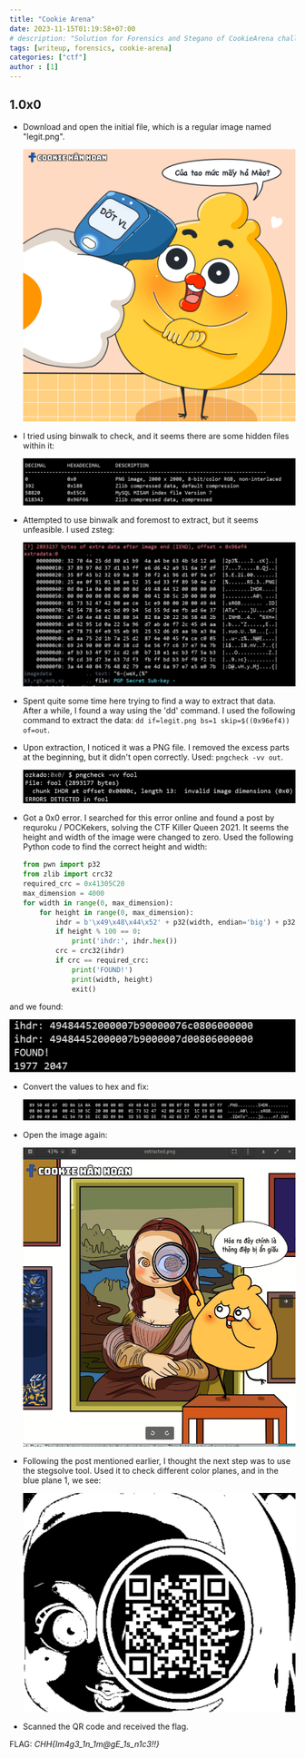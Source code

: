 ```yaml
---
title: "Cookie Arena"
date: 2023-11-15T01:19:58+07:00
# description: "Solution for Forensics and Stegano of CookieArena challenge"
tags: [writeup, forensics, cookie-arena]
categories: ["ctf"]
author : [1]
---
```


## 1.0x0
- Download and open the initial file, which is a regular image named "legit.png".

  ![pic1](/assets/posts/Cookie-Arena/legit.png)
- I tried using binwalk to check, and it seems there are some hidden files within it:

  ![pic2](/assets/posts/Cookie-Arena/image.png)
- Attempted to use binwalk and foremost to extract, but it seems unfeasible. I used zsteg:

  ![pic3](/assets/posts/Cookie-Arena/offset.png)
- Spent quite some time here trying to find a way to extract that data. After a while, I found a way using the 'dd' command. I used the following command to extract the data: `dd if=legit.png bs=1 skip=$((0x96ef4)) of=out`.
- Upon extraction, I noticed it was a PNG file. I removed the excess parts at the beginning, but it didn't open correctly. Used: `pngcheck -vv out`.

  ![pic4](/assets/posts/Cookie-Arena/pngcheck.png)
- Got a 0x0 error. I searched for this error online and found a post by requroku / POCKekers, solving the CTF Killer Queen 2021. It seems the height and width of the image were changed to zero. Used the following Python code to find the correct height and width:

    ```python
    from pwn import p32
    from zlib import crc32
    required_crc = 0x41305C20
    max_dimension = 4000
    for width in range(0, max_dimension):
        for height in range(0, max_dimension):
            ihdr = b'\x49\x48\x44\x52' + p32(width, endian='big') + p32(height, endian='big') + b'\x08\x06\x00\x00\x00'
            if height % 100 == 0:
                print('ihdr:', ihdr.hex())
            crc = crc32(ihdr)
            if crc == required_crc:
                print('FOUND!')
                print(width, height)
                exit()
    ```

and we found:

  ![pic5](/assets/posts/Cookie-Arena/value.png)
- Convert the values to hex and fix:

  ![pic6](/assets/posts/Cookie-Arena/changehex.png)
- Open the image again:

  ![pic7](/assets/posts/Cookie-Arena/donepng.png)
- Following the post mentioned earlier, I thought the next step was to use the stegsolve tool. Used it to check different color planes, and in the blue plane 1, we see:

  ![pic8](/assets/posts/Cookie-Arena/flag.png)
- Scanned the QR code and received the flag.

FLAG: *CHH{Im4g3_1n_1m@gE_1s_n1c3!!}*
